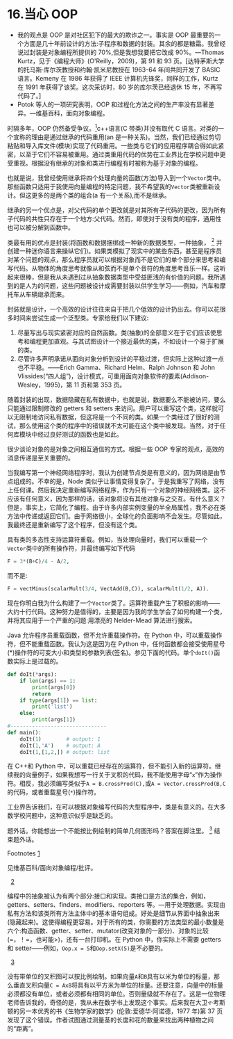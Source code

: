 # 16.当心 OOP

*   我的观点是 OOP 是对社区犯下的最大的欺诈之一。事实是 OOP 最重要的一个方面是几十年前设计的方法:子程序和数据的封装。其余的都是糖霜。我曾经说过封装是对象编程所提供的 70%,但是我想我要把它改成 90%。—Thomas Kurtz，见于《编程大师》(O'Reilly，2009)，第 91 和 93 页。[达特茅斯大学的托马斯·库尔茨教授和约翰·凯米尼教授在 1963-64 年间共同开发了 BASIC 语言。Kemeny 在 1986 年获得了 IEEE 计算机先锋奖，同样的工作，Kurtz 在 1991 年获得了该奖。这次采访时，80 岁的库尔茨已经退休 15 年，不再写代码了。]
*   Potok 等人的一项研究表明，OOP 和过程化方法之间的生产率没有显著差异。—维基百科，面向对象编程。

时隔多年，OOP 仍然备受争议。[<sup>1</sup>](#Fn1)c++语言(C 带类)并没有取代 C 语言。对类的一个宣称的理由是通过继承的代码重用(an 是一种关系)。当然，我们已经通过剪切粘贴和导入库文件(模块)实现了代码重用。一些类与它们的应用程序耦合得如此紧密，以至于它们不容易被重用。通过类重用代码的优势在工业界比在学校问题中更受重视。根据没有继承的对象和类进行编程有时被称为基于对象的编程。

也就是说，我曾经使用继承将四个处理向量的函数(方法)导入到一个`Vector`类中。那些函数只适用于我使用向量编程的特定问题，我不希望我的`Vector`类被重新设计。但这更多的是两个类的组合(a 有一个关系),而不是继承。

继承的另一个优点是，对父代码的单个更改就是对其所有子代码的更改，因为所有子代码的共性只存在于一个地方:父代码。然而，即使对于没有类的程序，通用性也可以被分解到函数中。

类最有用的优点是封装(将函数和数据捆绑成一种新的数据类型，一种抽象， [<sup>2</sup>](#Fn2) 并创建一种迷你语言来操纵它们)。如果类模拟了现实中的某些东西，甚至是程序员对某个问题的观点，那么程序员就可以根据对象而不是它们的单个部分来思考和编写代码。从物体的角度思考就像从和弦而不是单个音符的角度思考音乐一样。这听起来很棒，但是我从未遇到过从抽象数据类型中受益匪浅的有价值的问题。我所遇到的是人为的问题，这些问题被设计成需要封装以供学生学习——例如，汽车和摩托车从车辆继承而来。

封装就是设计，一个高效的设计往往来自于把几个低效的设计扔出去。你可以花很多时间来尝试生成一个泛型类。专家给我们以下建议:

1.  尽量写出与现实紧密对应的自然函数。类(抽象)的全部意义在于它们应该使思考和编程更加直观。与其试图设计一个接近最优的类，不如设计一个易于扩展的类。
2.  尽管许多声明承诺从面向对象分析到设计的平稳过渡，但实际上这种过渡一点也不平稳。——Erich Gamma、Richard Helm、Ralph Johnson 和 John Vlissides(“四人组”)，设计模式，可重用面向对象软件的要素(Addison-Wesley，1995)，第 11 页和第 353 页。

随着封装的出现，数据隐藏在私有数据中，也就是说，数据要么不能被访问，要么只能通过限制修改的 getters 和 setters 来访问。用户可以重写这个类，这样就可以无限制地访问私有数据，但这将是一个不同的类。如果一个类经过了很好的测试，那么使用这个类的程序中的错误就不太可能在这个类中被发现。当然，对于任何库模块中经过良好测试的函数也是如此。

很少谈论对象的是对象之间相互通信的方式。根据一些 OOP 专家的观点，高效的消息传递是至关重要的。

当我编写第一个神经网络程序时，我认为创建节点类是有意义的，因为网络是由节点组成的。不幸的是，Node 类似乎让事情变得复杂了。于是我重写了网络，没有上任何课。然后我决定重新编写网络程序，作为只有一个对象的神经网络类。这不应该有任何意义，因为那样的话，该对象将没有其他对象与之交互。有什么意义？但是，事实上，它简化了编程。由于许多内部实例变量的半全局属性，我不必在类方法中传递或返回它们。由于网络很小，全球化的负面影响不会发生。尽管如此，我最终还是重新编写了这个程序，但没有这个类。

具有类的多态性支持运算符重载。例如，当处理向量时，我们可以重载一个`Vector`类中的所有操作符，并最终编写如下代码

```py
F = 3*(B+C)/4 - A/2,

```

而不是:

```py
F = vectMinus(scalarMult(3/4, VectAdd(B,C)), scalarMult(1/2, A)).

```

现在你明白我为什么构建了一个`Vector`类了。运算符重载产生了积极的影响——大约十行代码。这种努力是值得的，主要是因为我的学生学会了如何构建一个类，并将其应用于一个严重的问题:用漂亮的 Nelder-Mead 算法进行搜索。

Java 允许程序员重载函数，但不允许重载操作符。在 Python 中，可以重载操作符，但不能重载函数。我认为这是因为在 Python 中，任何函数都会接受使用星号(*)操作符的可变大小和类型的参数列表(签名)。参见下面的代码。单个`doIt()`函数实际上是过载的。

```py
def doIt(*args):
    if len(args) == 1:
        print(args[0])
        return
    if type(args[1]) == list:
        print('list')
    else:
        print(args[1])
#-------------------------------
def main():
    doIt(1)        # output: 1
    doIt(1,'A')    # output: A
    doIt(1,[1,2,]) # output: list

```

在 C++和 Python 中，可以重载已经存在的运算符，但不能引入新的运算符。继续我的向量例子，如果我想写一行关于叉积的代码，我不能使用字母“`x`”作为操作符。相反，我必须编写类似于`A = B.crossProd(C),`或`A = Vector.crossProd(B,C`的代码，或者重载星号(`*`)操作符。

工业界告诉我们，在可以根据对象编写代码的大型程序中，类是有意义的。在大多数学校问题中，这种意识似乎是缺乏的。

题外话。你能想出一个不能按比例绘制的简单几何图形吗？答案在脚注里。 [<sup>3</sup>](#Fn3) 结束题外话。

Footnotes [1](#Fn1_source)

见维基百科/面向对象编程/批评。

  [2](#Fn2_source)

编程中的抽象被认为有两个部分:接口和实现。类接口是方法的集合，例如，getters、setters、finders、modifiers、reporters 等。—用于处理数据。实现由私有方法和该类所有方法主体中的基本语句组成。好处是细节从界面中抽象出来(隐藏起来)。这使得编程更容易。对于所有的类，你需要的方法类型的最小数量是六个:构造函数、getter、setter、mutator(改变对象的一部分)、对象的比较(=，！=，也可能>)，还有一台打印机。在 Python 中，你实际上不需要 getters 和 setter——例如，`Oop.x = 5`和`Oop.setX(5)`是不必要的。

  [3](#Fn3_source)

没有带单位的叉积图可以按比例绘制。如果向量`A`和`B`具有以米为单位的标量，那么垂直叉积向量`C = AxB`将具有以平方米为单位的标量。还要注意，向量中的标量必须都没有单位，或者必须都有相同的单位。否则量级就不存在了。这是一位物理老师告诉我的，奇怪的是，我从未在数学书上发现这个事实。后来我在大卫·r·考斯顿的另一本优秀的书《生物学家的数学》(伦敦:爱德华·阿诺德，1977 年)第 37 页发现了这个错误。作者试图通过测量茎的长度和花的数量来找出两种植物之间的“距离”。